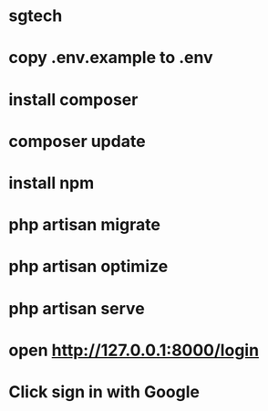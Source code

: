 # sgtech

# copy .env.example to .env
# install composer  
# composer update
# install npm
# php artisan migrate
# php artisan optimize
# php artisan serve
# open http://127.0.0.1:8000/login
# Click sign in with Google  

